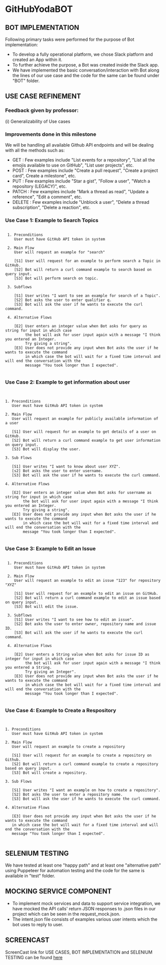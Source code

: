 # GitHubYodaBOT

## BOT IMPLEMENTATION

Following primary tasks were performed for the purpose of Bot implementation:

- To develop a fully operational platform, we chose Slack platform and created an App within it.
- To further achieve the purpose, a Bot was created inside the Slack app.
- We have implemented the basic conversation/interaction with Bot along the lines of our use case and the code for the same can be found under "BOT" folder.

## USE CASE REFINEMENT

### Feedback given by professor:

(i) Generalizability of Use cases

### Improvements done in this milestone

We will be handling all available Github API endpoints and will be dealing with all the methods such as:

- GET : Few examples include "List events for a repository", "List all the emojis available to use on GitHub", "List user projects", etc.
- POST : Few examples include "Create a pull request", "Create a project card", Create a milestone", etc.
- PUT : Few examples include "Star a gist", "Follow a user", "Watch a repository (LEGACY)", etc.
- PATCH : Few examples include "Mark a thread as read", "Update a reference", "Edit a comment", etc.
- DELETE : Few examples include "Unblock a user", "Delete a thread subscription", "Delete a reaction", etc.

### Use Case 1: Example to Search Topics

<pre><code>
 1. Preconditions
    User must have GitHub API token in system
    
 2. Main Flow
    User will request an example for "search"
   
    [S1] User will request for an example to perform search a Topic in GitHub.
    [S2] Bot will return a curl command example to search based on query input.        
    [S3] Bot will perform search on topic.
    
 3. Subflows
    
    [S1] User writes "I want to see an example for search of a Topic".
    [S2] Bot asks the user to enter qualifier q. 
    [S3] Bot will ask the user if he wants to execute the curl command.
    
 4. Alternative Flows
   
    [E2] User enters an integer value when Bot asks for query as string for input in which case 
         the bot will ask for user input again with a message "I think you entered an Integer. 
         Try giving a string".
    [E3] User does not provide any input when Bot asks the user if he wants to execute the command
         in which case the bot will wait for a fixed time interval and will end the conversation with the
         message "You took longer than I expected".     
       
</code></pre>

### Use Case 2: Example to get information about user

<pre><code>

1. Preconditions
   User must have GitHub API token in system

2. Main Flow
   User will request an example for publicly available information of a user 
   
   [S1] User will request for an example to get details of a user on GitHub. 
   [S2] Bot will return a curl command example to get user information on query input.        
   [S3] Bot will display the user.
   
3. Sub Flows
   
   [S1] User writes "I want to know about user XYZ".
   [s2] Bot asks the user to enter username.
   [S3] Bot will ask the user if he wants to execute the curl command.
   
4. Alternative Flows
   
   [E2] User enters an integer value when Bot asks for username as string for input in which case 
        the bot will ask for user input again with a message "I think you entered an Integer. 
        Try giving a string".
   [E3] User does not provide any input when Bot asks the user if he wants to execute the command
        in which case the bot will wait for a fixed time interval and will end the conversation with the
        message "You took longer than I expected".       

</code></pre>

### Use Case 3: Example to Edit an Issue

<pre><code>
 1. Preconditions
    User must have GitHub API token in system
    
 2. Main Flow
    User will request an example to edit an issue "123" for repository "XYZ"
    
    [S1] User will request for an example to edit an issue on GitHub. 
    [S2] Bot will return a curl command example to edit an issue based on query input.        
    [S3] Bot will edit the issue.
    
 3. Subflows
    [S1] User writes "I want to see how to edit an issue".
    [S2] Bot asks the user to enter owner, repository name and issue ID.
    [S3] Bot will ask the user if he wants to execute the curl command.
    
 4. Alternative Flows
   
    [E2] User enters a String value when Bot asks for issue ID as integer for input in which case 
         the bot will ask for user input again with a message "I think you entered a String. 
         Try giving an Integer".
    [E3] User does not provide any input when Bot asks the user if he wants to execute the command
         in which case the bot will wait for a fixed time interval and will end the conversation with the
         message "You took longer than I expected".        
             
</code></pre>

### Use Case 4: Example to Create a Respository

<pre><code>

1. Preconditions
   User must have GitHub API token in system

2. Main Flow
   User will request an example to create a repository
   
   [S1] User will request for an example to create a repository on Github. 
   [S2] Bot will return a curl command example to create a repository based on query input.        
   [S3] Bot will create a repository.
   
3. Sub Flows
   
   [S1] User writes "I want an example on how to create a repository".
   [S2] Bot asks the user to enter a repository name.
   [S3] Bot will ask the user if he wants to execute the curl command.
   
4. Alternative Flows
   
   [E3] User does not provide any input when Bot asks the user if he wants to execute the command
   in which case the bot will wait for a fixed time interval and will end the conversation with the
   message "You took longer than I expected".

</code></pre>

## SELENIUM TESTING

We have tested at least one "happy path" and at least one "alternative path" using Puppeteer for automation testing
and the code for the same is available in "test" folder.

## MOCKING SERVICE COMPONENT

* To implement mock services and data to support service integration, we have mocked the API calls' return JSON responses to .json files in our project which can be seen in the request_mock.json.
* The intent.json file consists of examples various user intents which the bot uses to reply to user. 

## SCREENCAST

ScreenCast link for USE CASES, BOT IMPLEMENTATION and SELENIUM TESTING can be found [here](https://drive.google.com/file/d/10aA4ijimQfBusEO3cFtDC80Jo-LhNkO-/view?usp=sharing)

